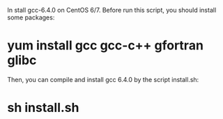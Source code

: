 In stall gcc-6.4.0 on CentOS 6/7.
Before run this script, you should install some packages:

# yum install gcc gcc-c++ gfortran glibc

Then, you can compile and install gcc 6.4.0 by the script install.sh:

# sh install.sh
